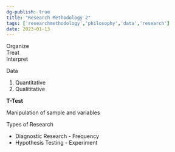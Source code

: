 ```yaml
---  
dg-publish: true  
title: "Research Methodology 2"  
tags: ['researchmethodology','philosophy','data','research']  
date: 2023-01-13  
---  
```

  
Organize  
Treat   
Interpret  
  
  
Data  
1. Quantitative  
2. Qualititative   
  
**T-Test**  
  
Manipulation of sample and variables  
  
Types of Research  
- Diagnostic Research - Frequency  
- Hypothesis Testing - Experiment  
    